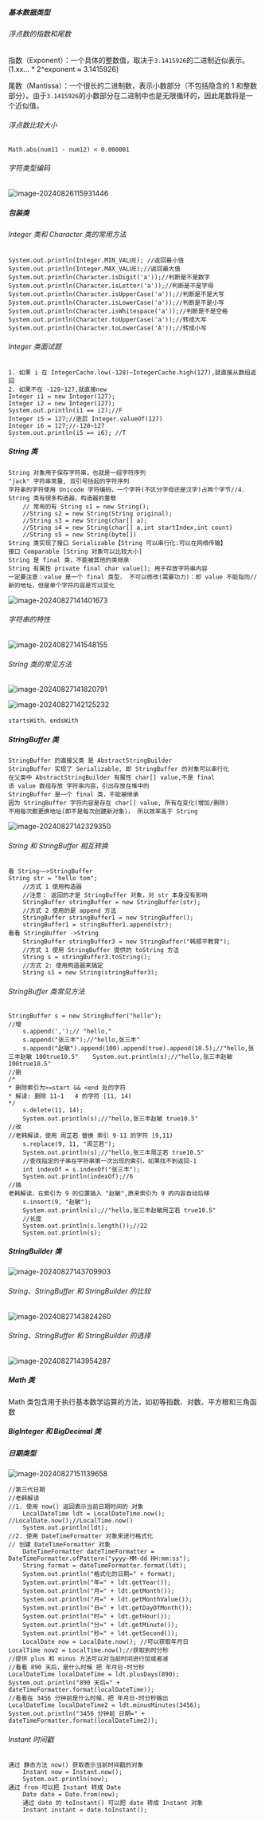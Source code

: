 ##### 基本数据类型

###### 浮点数的指数和尾数

指数（Exponent）：一个具体的整数值，取决于`3.1415926`的二进制近似表示。(1.xx... \* 2^exponent ≈ 3.1415926)

尾数（Mantissa）：一个很长的二进制数，表示小数部分（不包括隐含的 1 和整数部分）。由于`3.1415926`的小数部分在二进制中也是无限循环的，因此尾数将是一个近似值。

###### 浮点数比较大小

```
Math.abs(num11 - num12) < 0.000001
```

###### 字符类型编码

![image-20240826115931446](./images/image-20240826115931446.png)

##### 包装类

###### Integer 类和 Character 类的常用方法

```
System.out.println(Integer.MIN_VALUE); //返回最小值
System.out.println(Integer.MAX_VALUE);//返回最大值
System.out.println(Character.isDigit('a'));//判断是不是数字
System.out.println(Character.isLetter('a'));//判断是不是字母
System.out.println(Character.isUpperCase('a'));//判断是不是大写
System.out.println(Character.isLowerCase('a'));//判断是不是小写
System.out.println(Character.isWhitespace('a'));//判断是不是空格
System.out.println(Character.toUpperCase('a'));//转成大写
System.out.println(Character.toLowerCase('A'));//转成小写
```

###### Integer 类面试题

```
1. 如果 i 在 IntegerCache.low(-128)~IntegerCache.high(127),就直接从数组返回
2. 如果不在 -128~127,就直接new
Integer i1 = new Integer(127);
Integer i2 = new Integer(127);
System.out.println(i1 == i2);//F
Integer i5 = 127;//底层 Integer.valueOf(127)
Integer i6 = 127;//-128~127
System.out.println(i5 == i6); //T
```

##### String 类

```
String 对象用于保存字符串，也就是一组字符序列
"jack" 字符串常量, 双引号括起的字符序列
字符串的字符使用 Unicode 字符编码，一个字符(不区分字母还是汉字)占两个字节//4. String 类有很多构造器，构造器的重载
    // 常用的有 String s1 = new String();
    //String s2 = new String(String original);
    //String s3 = new String(char[] a);
    //String s4 = new String(char[] a,int startIndex,int count)
    //String s5 = new String(byte[])
String 类实现了接口 Serializable【String 可以串行化:可以在网络传输】
接口 Comparable [String 对象可以比较大小]
String 是 final 类，不能被其他的类继承
String 有属性 private final char value[]; 用于存放字符串内容
一定要注意：value 是一个 final 类型， 不可以修改(需要功力)：即 value 不能指向// 新的地址，但是单个字符内容是可以变化
```

![image-20240827141401673](./images/image-20240827141401673.png)

###### 字符串的特性

![image-20240827141548155](./images/image-20240827141548155.png)

###### String 类的常见方法

![image-20240827141820791](./images/image-20240827141820791.png)

![image-20240827142125232](./images/image-20240827142125232.png)

```
startsWith、endsWith
```

##### StringBuffer 类

```
StringBuffer 的直接父类 是 AbstractStringBuilder
StringBuffer 实现了 Serializable, 即 StringBuffer 的对象可以串行化
在父类中 AbstractStringBuilder 有属性 char[] value,不是 final
该 value 数组存放 字符串内容，引出存放在堆中的
StringBuffer 是一个 final 类，不能被继承
因为 StringBuffer 字符内容是存在 char[] value, 所有在变化(增加/删除)
不用每次都更换地址(即不是每次创建新对象)， 所以效率高于 String
```

![image-20240827142329350](./images/image-20240827142329350.png)

###### String 和 StringBuffer 相互转换

```
看 String——>StringBuffer
String str = "hello tom";
    //方式 1 使用构造器
    //注意： 返回的才是 StringBuffer 对象，对 str 本身没有影响
    StringBuffer stringBuffer = new StringBuffer(str);
    //方式 2 使用的是 append 方法
    StringBuffer stringBuffer1 = new StringBuffer();
    stringBuffer1 = stringBuffer1.append(str);
看看 StringBuffer ->String
    StringBuffer stringBuffer3 = new StringBuffer("韩顺平教育");
    //方式 1 使用 StringBuffer 提供的 toString 方法
    String s = stringBuffer3.toString();
    //方式 2: 使用构造器来搞定
    String s1 = new String(stringBuffer3);
```

###### StringBuffer 类常见方法

```
StringBuffer s = new StringBuffer("hello");
//增
    s.append(',');// "hello,"
    s.append("张三丰");//"hello,张三丰"
    s.append("赵敏").append(100).append(true).append(10.5);//"hello,张三丰赵敏 100true10.5" 	System.out.println(s);//"hello,张三丰赵敏 100true10.5"
//删
/*
* 删除索引为>=start && <end 处的字符
* 解读: 删除 11~1	4 的字符 [11, 14)
*/
    s.delete(11, 14);
    System.out.println(s);//"hello,张三丰赵敏 true10.5"
//改
//老韩解读，使用 周芷若 替换 索引 9-11 的字符 [9,11)
    s.replace(9, 11, "周芷若");
    System.out.println(s);//"hello,张三丰周芷若 true10.5"
    //查找指定的子串在字符串第一次出现的索引，如果找不到返回-1
    int indexOf = s.indexOf("张三丰");
    System.out.println(indexOf);//6
//插
老韩解读，在索引为 9 的位置插入 "赵敏",原来索引为 9 的内容自动后移
    s.insert(9, "赵敏");
    System.out.println(s);//"hello,张三丰赵敏周芷若 true10.5"
    //长度
    System.out.println(s.length());//22
    System.out.println(s);
```

##### StringBuilder 类

![image-20240827143709903](./images/image-20240827143709903.png)

###### String、StringBuffer 和 StringBuilder 的比较

![image-20240827143824260](./images/image-20240827143824260.png)

###### String、StringBuffer 和 StringBuilder 的选择

![image-20240827143954287](./images/image-20240827143954287.png)

##### Math 类

Math 类包含用于执行基本数学运算的方法，如初等指数、对数、平方根和三角函数

##### BigInteger 和 BigDecimal 类

##### 日期类型

![image-20240827151139658](./images/image-20240827151139658.png)

```
//第三代日期
//老韩解读
//1. 使用 now() 返回表示当前日期时间的 对象
    LocalDateTime ldt = LocalDateTime.now(); //LocalDate.now();//LocalTime.now()
    System.out.println(ldt);
//2. 使用 DateTimeFormatter 对象来进行格式化
// 创建 DateTimeFormatter 对象
    DateTimeFormatter dateTimeFormatter = DateTimeFormatter.ofPattern("yyyy-MM-dd HH:mm:ss");
    String format = dateTimeFormatter.format(ldt);
    System.out.println("格式化的日期=" + format);
    System.out.println("年=" + ldt.getYear());
    System.out.println("月=" + ldt.getMonth());
    System.out.println("月=" + ldt.getMonthValue());
    System.out.println("日=" + ldt.getDayOfMonth());
    System.out.println("时=" + ldt.getHour());
    System.out.println("分=" + ldt.getMinute());
    System.out.println("秒=" + ldt.getSecond());
    LocalDate now = LocalDate.now(); //可以获取年月日
LocalTime now2 = LocalTime.now();//获取到时分秒
//提供 plus 和 minus 方法可以对当前时间进行加或者减
//看看 890 天后，是什么时候 把 年月日-时分秒
LocalDateTime localDateTime = ldt.plusDays(890);
System.out.println("890 天后=" + dateTimeFormatter.format(localDateTime));
//看看在 3456 分钟前是什么时候，把 年月日-时分秒输出
LocalDateTime localDateTime2 = ldt.minusMinutes(3456);
System.out.println("3456 分钟前 日期=" + dateTimeFormatter.format(localDateTime2));
```

###### Instant 时间戳

```
通过 静态方法 now() 获取表示当前时间戳的对象
    Instant now = Instant.now();
    System.out.println(now);
通过 from 可以把 Instant 转成 Date
    Date date = Date.from(now);
    通过 date 的 toInstant() 可以把 date 转成 Instant 对象
    Instant instant = date.toInstant();
```
